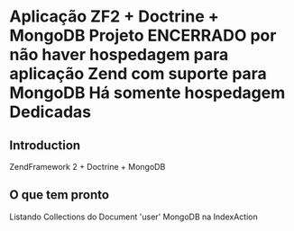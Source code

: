 Aplicação ZF2 + Doctrine + MongoDB 
Projeto ENCERRADO por não haver hospedagem para aplicação Zend com suporte para MongoDB
Há somente hospedagem Dedicadas
=======================

Introduction
------------
ZendFramework 2 + Doctrine + MongoDB

O que tem pronto
------------
Listando Collections do Document 'user' MongoDB na IndexAction
